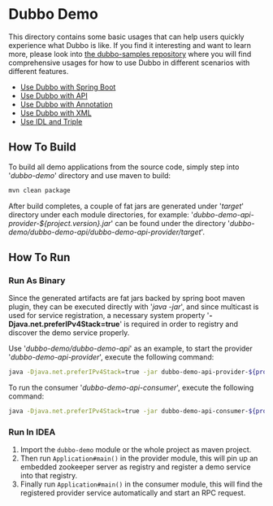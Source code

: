 # Dubbo Demo

This directory contains some basic usages that can help users quickly experience what Dubbo is like.
If you find it interesting and want to learn more, please look into [the dubbo-samples repository](https://github.com/apache/dubbo-samples)
where you will find comprehensive usages for how to use Dubbo in different scenarios with different features.

- [Use Dubbo with Spring Boot](./dubbo-demo-spring-boot)
- [Use Dubbo with API](./dubbo-demo-api)
- [Use Dubbo with Annotation](./dubbo-demo-annotation)
- [Use Dubbo with XML](./dubbo-demo-xml)
- [Use IDL and Triple](./dubbo-demo-triple)

## How To Build

To build all demo applications from the source code, simply step into '*dubbo-demo*' directory and use maven to build:

```bash
mvn clean package
```

After build completes, a couple of fat jars are generated under '*target*' directory under each module directories, for example: '*dubbo-demo-api-provider-${project.version}.jar*' can be found under the directory '*dubbo-demo/dubbo-demo-api/dubbo-demo-api-provider/target*'.

## How To Run

### Run As Binary
Since the generated artifacts are fat jars backed by spring boot maven plugin, they can be executed directly with '*java -jar*', and since multicast is used for service registration, a necessary system property '**-Djava.net.preferIPv4Stack=true**' is required in order to registry and discover the demo service properly. 

Use '*dubbo-demo/dubbo-demo-api*' as an example, to start the provider '*dubbo-demo-api-provider*', execute the following command:

```bash
java -Djava.net.preferIPv4Stack=true -jar dubbo-demo-api-provider-${project.version}.jar
```

To run the consumer '*dubbo-demo-api-consumer*', execute the following command:

```bash
java -Djava.net.preferIPv4Stack=true -jar dubbo-demo-api-consumer-${project.version}.jar
```

### Run In IDEA
1. Import the `dubbo-demo` module or the whole project as maven project.
2. Then run `Application#main()` in the provider module, this will pin up an embedded zookeeper server as registry and register a demo service into that registry.
3. Finally run `Application#main()` in the consumer module, this will find the registered provider service automatically and start an RPC request.

